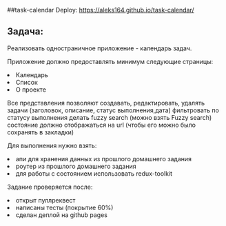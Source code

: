 ##task-calendar Deploy: https://aleks164.github.io/task-calendar/

<h2>Задача:</h2>
<p>Реализовать одностраничное приложение - календарь задач.</p>
<p>Приложение должно предоставлять минимум следующие страницы:</p>
<li>Календарь</li>
<li>Список</li>
<li>О проекте</li>
<p>Все представления позволяют создавать, редактировать, удалять задачи (заголовок, описание, статус выполнения,дата)
    фильтровать по статусу выполнения делать fuzzy search (можно взять Fuzzy search) состояние должно отображаться на
    url (чтобы его можно было сохранять в закладки)</p>
<p>Для выполнения нужно взять:</p>
<li>апи для хранения данных из прошлого домашнего задания</li>
<li>роутер из прошлого домашнего задания</li>
<li>для работы с состоянием использовать redux-toolkit</li>
<p>Задание проверяется после:</p>
<li>открыт пуллреквест</li>
<li>написаны тесты (покрытие 60%)</li>
<li>сделан деплой на github pages</li>
